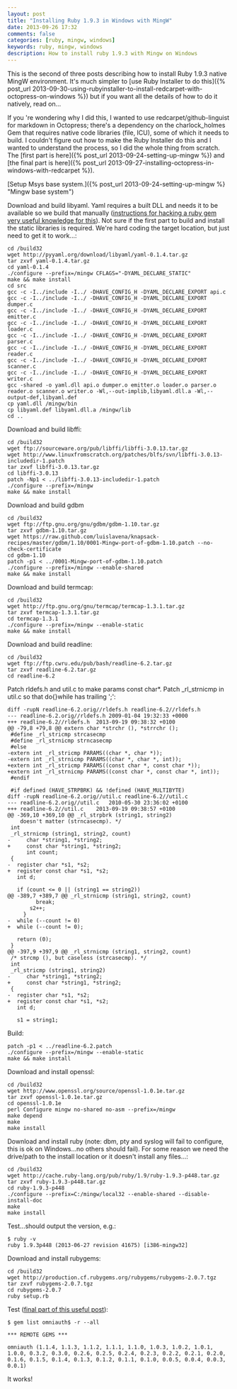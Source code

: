 ```yaml
---
layout: post
title: "Installing Ruby 1.9.3 in Windows with MingW"
date: 2013-09-26 17:32
comments: false
categories: [ruby, mingw, windows]
keywords: ruby, mingw, windows
description: How to install ruby 1.9.3 with Mingw on Windows
---
```


This is the second of three posts describing how to install Ruby 1.9.3 native MingW environment. It's much simpler to [use Ruby Installer to do this]({% post_url 2013-09-30-using-rubyinstaller-to-install-redcarpet-with-octopress-on-windows %}) but if you want all the details of how to do it natively, read on...

If you 're wondering why I did this, I wanted to use redcarpet/github-linguist for markdown in Octopress; there's a dependency on the charlock_holmes Gem that requires native code libraries (file, ICU), some of which it needs to build.  I couldn't figure out how to make the Ruby Installer do this and I wanted to understand the process, so I did the whole thing from scratch.  The [first part is here]({% post_url 2013-09-24-setting-up-mingw %}) and [the final part is here]({% post_url 2013-09-27-installing-octopress-in-windows-with-redcarpet %}).

[Setup Msys base system.]({% post_url 2013-09-24-setting-up-mingw %} "Mingw base system")

Download and build libyaml. Yaml requires a built DLL and needs it to be available so we build that manually ([instructions for hacking a ruby gem very useful knowledge for this](http://jonforums.github.io/ruby/2012/02/24/hacking-a-gem.html "Hacking a Ruby Gem")). Not sure if the first part to build and install the static libraries is required.  We're hard coding the target location, but just need to get it to work...:
```
cd /build32
wget http://pyyaml.org/download/libyaml/yaml-0.1.4.tar.gz
tar zxvf yaml-0.1.4.tar.gz
cd yaml-0.1.4
./configure --prefix=/mingw CFLAGS="-DYAML_DECLARE_STATIC" 
make && make install
cd src
gcc -c -I../include -I../ -DHAVE_CONFIG_H -DYAML_DECLARE_EXPORT api.c
gcc -c -I../include -I../ -DHAVE_CONFIG_H -DYAML_DECLARE_EXPORT dumper.c
gcc -c -I../include -I../ -DHAVE_CONFIG_H -DYAML_DECLARE_EXPORT emitter.c
gcc -c -I../include -I../ -DHAVE_CONFIG_H -DYAML_DECLARE_EXPORT loader.c
gcc -c -I../include -I../ -DHAVE_CONFIG_H -DYAML_DECLARE_EXPORT parser.c
gcc -c -I../include -I../ -DHAVE_CONFIG_H -DYAML_DECLARE_EXPORT reader.c
gcc -c -I../include -I../ -DHAVE_CONFIG_H -DYAML_DECLARE_EXPORT scanner.c
gcc -c -I../include -I../ -DHAVE_CONFIG_H -DYAML_DECLARE_EXPORT writer.c
gcc -shared -o yaml.dll api.o dumper.o emitter.o loader.o parser.o reader.o scanner.o writer.o -Wl,--out-implib,libyaml.dll.a -Wl,--output-def,libyaml.def
cp yaml.dll /mingw/bin
cp libyaml.def libyaml.dll.a /mingw/lib
cd ..
```
Download and build libffi:
```
cd /build32
wget ftp://sourceware.org/pub/libffi/libffi-3.0.13.tar.gz
wget http://www.linuxfromscratch.org/patches/blfs/svn/libffi-3.0.13-includedir-1.patch
tar zxvf libffi-3.0.13.tar.gz
cd libffi-3.0.13
patch -Np1 < ../libffi-3.0.13-includedir-1.patch
./configure --prefix=/mingw
make && make install
```
Download and build gdbm
```
cd /build32
wget ftp://ftp.gnu.org/gnu/gdbm/gdbm-1.10.tar.gz
tar zxvf gdbm-1.10.tar.gz
wget https://raw.github.com/luislavena/knapsack-recipes/master/gdbm/1.10/0001-Mingw-port-of-gdbm-1.10.patch --no-check-certificate
cd gdbm-1.10
patch -p1 < ../0001-Mingw-port-of-gdbm-1.10.patch
./configure --prefix=/mingw --enable-shared
make && make install
```
Download and build termcap:
```
cd /build32
wget http://ftp.gnu.org/gnu/termcap/termcap-1.3.1.tar.gz
tar zxvf termcap-1.3.1.tar.gz
cd termcap-1.3.1
./configure --prefix=/mingw --enable-static
make && make install
```
Download and build readline:
```
cd /build32
wget ftp://ftp.cwru.edu/pub/bash/readline-6.2.tar.gz
tar zxvf readline-6.2.tar.gz
cd readline-6.2
```
Patch rldefs.h and util.c to make params const char*.  Patch _rl_strnicmp in util.c so that do{}while has trailing ';':
```
diff -rupN readline-6.2.orig//rldefs.h readline-6.2//rldefs.h
--- readline-6.2.orig//rldefs.h	2009-01-04 19:32:33 +0000
+++ readline-6.2//rldefs.h	2013-09-19 09:38:32 +0100
@@ -79,8 +79,8 @@ extern char *strchr (), *strrchr ();
 #define _rl_stricmp strcasecmp
 #define _rl_strnicmp strncasecmp
 #else
-extern int _rl_stricmp PARAMS((char *, char *));
-extern int _rl_strnicmp PARAMS((char *, char *, int));
+extern int _rl_stricmp PARAMS((const char *, const char *));
+extern int _rl_strnicmp PARAMS((const char *, const char *, int));
 #endif
 
 #if defined (HAVE_STRPBRK) && !defined (HAVE_MULTIBYTE)
diff -rupN readline-6.2.orig//util.c readline-6.2//util.c
--- readline-6.2.orig//util.c	2010-05-30 23:36:02 +0100
+++ readline-6.2//util.c	2013-09-19 09:38:57 +0100
@@ -369,10 +369,10 @@ _rl_strpbrk (string1, string2)
    doesn't matter (strncasecmp). */
 int
 _rl_strnicmp (string1, string2, count)
-     char *string1, *string2;
+     const char *string1, *string2;
      int count;
 {
-  register char *s1, *s2;
+  register const char *s1, *s2;
   int d;
 
   if (count <= 0 || (string1 == string2))
@@ -389,7 +389,7 @@ _rl_strnicmp (string1, string2, count)
         break;
       s2++;
     }
-  while (--count != 0)
+  while (--count != 0);
 
   return (0);
 }
@@ -397,9 +397,9 @@ _rl_strnicmp (string1, string2, count)
 /* strcmp (), but caseless (strcasecmp). */
 int
 _rl_stricmp (string1, string2)
-     char *string1, *string2;
+     const char *string1, *string2;
 {
-  register char *s1, *s2;
+  register const char *s1, *s2;
   int d;
 
   s1 = string1;
```
Build:
```
patch -p1 < ../readline-6.2.patch
./configure --prefix=/mingw --enable-static
make && make install
```
Download and install openssl:
```
cd /build32
wget http://www.openssl.org/source/openssl-1.0.1e.tar.gz
tar zxvf openssl-1.0.1e.tar.gz
cd openssl-1.0.1e
perl Configure mingw no-shared no-asm --prefix=/mingw
make depend
make
make install
```
Download and install ruby (note: dbm, pty and syslog will fail to configure, this is ok on Windows...no others should fail).  For some reason we need the drive/path to the install location or it doesn't install any files...:
```
cd /build32
wget http://cache.ruby-lang.org/pub/ruby/1.9/ruby-1.9.3-p448.tar.gz
tar zxvf ruby-1.9.3-p448.tar.gz
cd ruby-1.9.3-p448
./configure --prefix=C:/mingw/local32 --enable-shared --disable-install-doc
make
make install
```
Test...should output the version, e.g.:
```
$ ruby -v
ruby 1.9.3p448 (2013-06-27 revision 41675) [i386-mingw32]
```
Download and install rubygems:
```
cd /build32
wget http://production.cf.rubygems.org/rubygems/rubygems-2.0.7.tgz
tar zxvf rubygems-2.0.7.tgz
cd rubygems-2.0.7
ruby setup.rb 
```
Test ([final part of this useful post](http://phosphor-escence.blogspot.co.uk/2011/08/clean-installation-ruby-193-preview1.html "Clean installation Ruby 1.9.3")):
```
$ gem list omniauth$ -r --all

*** REMOTE GEMS ***

omniauth (1.1.4, 1.1.3, 1.1.2, 1.1.1, 1.1.0, 1.0.3, 1.0.2, 1.0.1, 1.0.0, 0.3.2, 0.3.0, 0.2.6, 0.2.5, 0.2.4, 0.2.3, 0.2.2, 0.2.1, 0.2.0, 0.1.6, 0.1.5, 0.1.4, 0.1.3, 0.1.2, 0.1.1, 0.1.0, 0.0.5, 0.0.4, 0.0.3, 0.0.1)
```
It works!